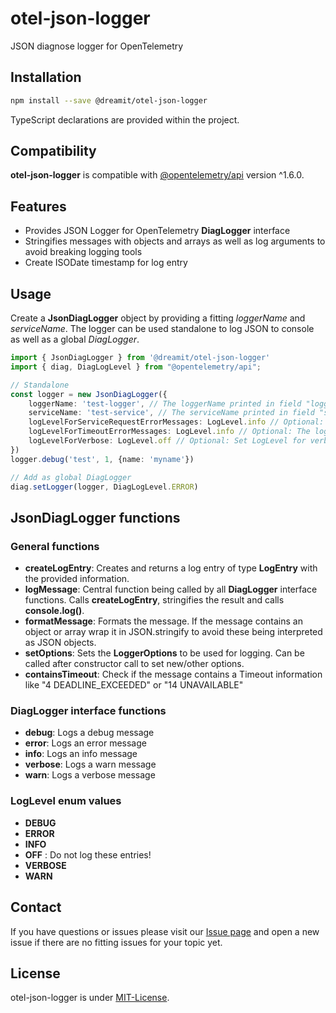 # otel-json-logger
JSON diagnose logger for OpenTelemetry

## Installation

```sh
npm install --save @dreamit/otel-json-logger
```

TypeScript declarations are provided within the project.

## Compatibility

**otel-json-logger** is compatible with [@opentelemetry/api][1] version ^1.6.0.

## Features

- Provides JSON Logger for OpenTelemetry **DiagLogger** interface
- Stringifies messages with objects and arrays as well as log arguments to avoid breaking logging tools
- Create ISODate timestamp for log entry
  
## Usage

Create a **JsonDiagLogger** object by providing a fitting *loggerName* and *serviceName*. The logger can be used standalone to log JSON to console as well as
a global *DiagLogger*. 

```typescript
import { JsonDiagLogger } from '@dreamit/otel-json-logger'
import { diag, DiagLogLevel } from "@opentelemetry/api";

// Standalone
const logger = new JsonDiagLogger({
    loggerName: 'test-logger', // The loggerName printed in field "logger"
    serviceName: 'test-service', // The serviceName printed in field "serviceName"
    logLevelForServiceRequestErrorMessages: LogLevel.info // Optional: The log level to use for error message "Service request". These contain request information that might not be logged on error level.
    logLevelForTimeoutErrorMessages: LogLevel.info // Optional: The log level to use for Timeout related messages. These might be of short nature and be downgraded or ignored.
    logLevelForVerbose: LogLevel.off // Optional: Set LogLevel for verbose entries or ignore them
})
logger.debug('test', 1, {name: 'myname'})

// Add as global DiagLogger
diag.setLogger(logger, DiagLogLevel.ERROR)
```

## JsonDiagLogger functions

### General functions
* **createLogEntry**: Creates and returns a log entry of type **LogEntry** with the provided information.
* **logMessage**: Central function being called by all **DiagLogger** interface functions. Calls **createLogEntry**, stringifies the result and calls **console.log()**.
* **formatMessage**: Formats the message. If the message contains an object or array wrap it in JSON.stringify to avoid these being interpreted as JSON objects.
* **setOptions**: Sets the **LoggerOptions** to be used for logging. Can be called after constructor call to set new/other options.
* **containsTimeout**: Check if the message contains a Timeout information like "4 DEADLINE_EXCEEDED" or "14 UNAVAILABLE"

### DiagLogger interface functions
* **debug**: Logs a debug message
* **error**: Logs an error message
* **info**: Logs an info message
* **verbose**: Logs a warn message
* **warn**: Logs a verbose message

### LogLevel enum values
* **DEBUG**
* **ERROR**
* **INFO**
* **OFF** : Do not log these entries!
* **VERBOSE**
* **WARN**

## Contact

If you have questions or issues please visit our [Issue page](https://github.com/dreamit-de/otel-json-logger/issues)
and open a new issue if there are no fitting issues for your topic yet.


## License

otel-json-logger is under [MIT-License](./LICENSE).

[1]: https://github.com/open-telemetry/opentelemetry-js
